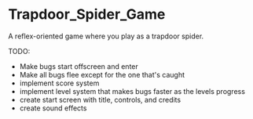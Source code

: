 # Trapdoor_Spider_Game
A reflex-oriented game where you play as a trapdoor spider.

TODO:
* Make bugs start offscreen and enter
* Make all bugs flee except for the one that's caught
* implement score system
* implement level system that makes bugs faster as the levels progress
* create start screen with title, controls, and credits
* create sound effects
